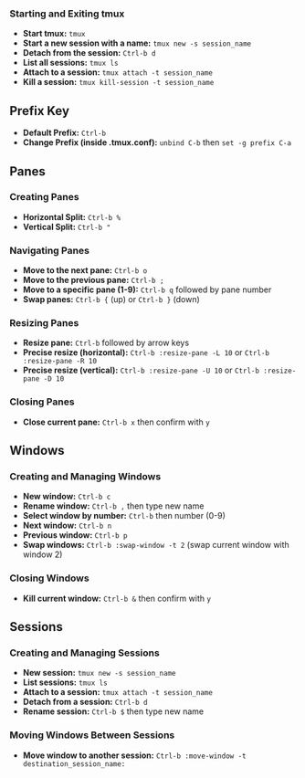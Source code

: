 ### Starting and Exiting tmux

- **Start tmux:** `tmux`
- **Start a new session with a name:** `tmux new -s session_name`
- **Detach from the session:** `Ctrl-b d`
- **List all sessions:** `tmux ls`
- **Attach to a session:** `tmux attach -t session_name`
- **Kill a session:** `tmux kill-session -t session_name`

## Prefix Key

- **Default Prefix:** `Ctrl-b`
- **Change Prefix (inside .tmux.conf):** `unbind C-b` then `set -g prefix C-a`

## Panes

### Creating Panes

- **Horizontal Split:** `Ctrl-b %`
- **Vertical Split:** `Ctrl-b "`

### Navigating Panes

- **Move to the next pane:** `Ctrl-b o`
- **Move to the previous pane:** `Ctrl-b ;`
- **Move to a specific pane (1-9):** `Ctrl-b q` followed by pane number
- **Swap panes:** `Ctrl-b {` (up) or `Ctrl-b }` (down)

### Resizing Panes

- **Resize pane:** `Ctrl-b` followed by arrow keys
- **Precise resize (horizontal):** `Ctrl-b :resize-pane -L 10` or `Ctrl-b :resize-pane -R 10`
- **Precise resize (vertical):** `Ctrl-b :resize-pane -U 10` or `Ctrl-b :resize-pane -D 10`

### Closing Panes

- **Close current pane:** `Ctrl-b x` then confirm with `y`

## Windows

### Creating and Managing Windows

- **New window:** `Ctrl-b c`
- **Rename window:** `Ctrl-b ,` then type new name
- **Select window by number:** `Ctrl-b` then number (0-9)
- **Next window:** `Ctrl-b n`
- **Previous window:** `Ctrl-b p`
- **Swap windows:** `Ctrl-b :swap-window -t 2` (swap current window with window 2)

### Closing Windows

- **Kill current window:** `Ctrl-b &` then confirm with `y`

## Sessions

### Creating and Managing Sessions

- **New session:** `tmux new -s session_name`
- **List sessions:** `tmux ls`
- **Attach to a session:** `tmux attach -t session_name`
- **Detach from a session:** `Ctrl-b d`
- **Rename session:** `Ctrl-b $` then type new name

### Moving Windows Between Sessions

- **Move window to another session:** `Ctrl-b :move-window -t destination_session_name:`
